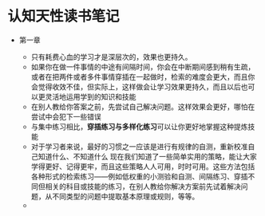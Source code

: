 # 认知天性读书笔记

* 第一章

  * 只有耗费心血的学习才是深层次的，效果也更持久。
  *  如果你在做一件事情的中途有间隔时间，你会在中断期间感到稍有生疏，或者在把两件或者多件事情穿插在一起做时，检索的难度会更大，而且你会觉得收效不佳，但实际上，这样做会让学习效果更持久，而且以后也可以更灵活地运用学到的知识和技能
	* 在别人教给你答案之前，先尝试自己解决问题。这样效果会更好，哪怕在尝试中会犯下一些错误
	* 与集中练习相比，**穿插练习与多样化练习**可以让你更好地掌握这种提炼技能 
	* 对于学习者来说，最好的习惯之一应该是进行有规律的自测，重新校准自己知道什么、不知道什么
现在我们知道了一些简单实用的策略，能让大家学得更好、记得更牢，而且这些策略人人可用，时时可用。这些方法包括各种形式的检索练习——例如低权重的小测验和自测、间隔练习、穿插不同但相关的科目或技能的练习，在别人教给你解决方案前先试着解决问题，从不同类型的问题中提取基本原理或规则，等等。
  * 
